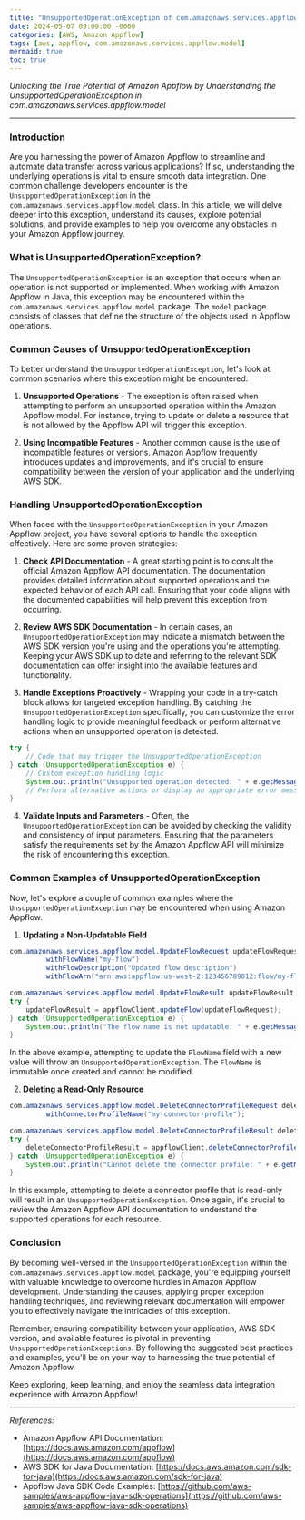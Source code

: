 ```yaml
---
title: "UnsupportedOperationException of com.amazonaws.services.appflow.model in Amazon Appflow"
date: 2024-05-07 09:00:00 -0000
categories: [AWS, Amazon Appflow]
tags: [aws, appflow, com.amazonaws.services.appflow.model]
mermaid: true
toc: true
---
```



*Unlocking the True Potential of Amazon Appflow by Understanding the UnsupportedOperationException in com.amazonaws.services.appflow.model*

---

### Introduction

Are you harnessing the power of Amazon Appflow to streamline and automate data transfer across various applications? If so, understanding the underlying operations is vital to ensure smooth data integration. One common challenge developers encounter is the `UnsupportedOperationException` in the `com.amazonaws.services.appflow.model` class. In this article, we will delve deeper into this exception, understand its causes, explore potential solutions, and provide examples to help you overcome any obstacles in your Amazon Appflow journey.

### What is UnsupportedOperationException?

The `UnsupportedOperationException` is an exception that occurs when an operation is not supported or implemented. When working with Amazon Appflow in Java, this exception may be encountered within the `com.amazonaws.services.appflow.model` package. The `model` package consists of classes that define the structure of the objects used in Appflow operations.

### Common Causes of UnsupportedOperationException

To better understand the `UnsupportedOperationException`, let's look at common scenarios where this exception might be encountered:

1. **Unsupported Operations** - The exception is often raised when attempting to perform an unsupported operation within the Amazon Appflow model. For instance, trying to update or delete a resource that is not allowed by the Appflow API will trigger this exception.

2. **Using Incompatible Features** - Another common cause is the use of incompatible features or versions. Amazon Appflow frequently introduces updates and improvements, and it's crucial to ensure compatibility between the version of your application and the underlying AWS SDK.

### Handling UnsupportedOperationException

When faced with the `UnsupportedOperationException` in your Amazon Appflow project, you have several options to handle the exception effectively. Here are some proven strategies:

1. **Check API Documentation** - A great starting point is to consult the official Amazon Appflow API documentation. The documentation provides detailed information about supported operations and the expected behavior of each API call. Ensuring that your code aligns with the documented capabilities will help prevent this exception from occurring.

2. **Review AWS SDK Documentation** - In certain cases, an `UnsupportedOperationException` may indicate a mismatch between the AWS SDK version you're using and the operations you're attempting. Keeping your AWS SDK up to date and referring to the relevant SDK documentation can offer insight into the available features and functionality.

3. **Handle Exceptions Proactively** - Wrapping your code in a try-catch block allows for targeted exception handling. By catching the `UnsupportedOperationException` specifically, you can customize the error handling logic to provide meaningful feedback or perform alternative actions when an unsupported operation is detected.

```java
try {
    // Code that may trigger the UnsupportedOperationException
} catch (UnsupportedOperationException e) {
    // Custom exception handling logic
    System.out.println("Unsupported operation detected: " + e.getMessage());
    // Perform alternative actions or display an appropriate error message
}
```

4. **Validate Inputs and Parameters** - Often, the `UnsupportedOperationException` can be avoided by checking the validity and consistency of input parameters. Ensuring that the parameters satisfy the requirements set by the Amazon Appflow API will minimize the risk of encountering this exception.

### Common Examples of UnsupportedOperationException

Now, let's explore a couple of common examples where the `UnsupportedOperationException` may be encountered when using Amazon Appflow.

1. **Updating a Non-Updatable Field**

```java
com.amazonaws.services.appflow.model.UpdateFlowRequest updateFlowRequest = new com.amazonaws.services.appflow.model.UpdateFlowRequest()
        .withFlowName("my-flow")
        .withFlowDescription("Updated flow description")
        .withFlowArn("arn:aws:appflow:us-west-2:123456789012:flow/my-flow");

com.amazonaws.services.appflow.model.UpdateFlowResult updateFlowResult;
try {
    updateFlowResult = appflowClient.updateFlow(updateFlowRequest);
} catch (UnsupportedOperationException e) {
    System.out.println("The flow name is not updatable: " + e.getMessage());
}
```

In the above example, attempting to update the `FlowName` field with a new value will throw an `UnsupportedOperationException`. The `FlowName` is immutable once created and cannot be modified.

2. **Deleting a Read-Only Resource**

```java
com.amazonaws.services.appflow.model.DeleteConnectorProfileRequest deleteConnectorProfileRequest = new com.amazonaws.services.appflow.model.DeleteConnectorProfileRequest()
        .withConnectorProfileName("my-connector-profile");

com.amazonaws.services.appflow.model.DeleteConnectorProfileResult deleteConnectorProfileResult;
try {
    deleteConnectorProfileResult = appflowClient.deleteConnectorProfile(deleteConnectorProfileRequest);
} catch (UnsupportedOperationException e) {
    System.out.println("Cannot delete the connector profile: " + e.getMessage());
}
```

In this example, attempting to delete a connector profile that is read-only will result in an `UnsupportedOperationException`. Once again, it's crucial to review the Amazon Appflow API documentation to understand the supported operations for each resource.

### Conclusion

By becoming well-versed in the `UnsupportedOperationException` within the `com.amazonaws.services.appflow.model` package, you're equipping yourself with valuable knowledge to overcome hurdles in Amazon Appflow development. Understanding the causes, applying proper exception handling techniques, and reviewing relevant documentation will empower you to effectively navigate the intricacies of this exception.

Remember, ensuring compatibility between your application, AWS SDK version, and available features is pivotal in preventing `UnsupportedOperationExceptions`. By following the suggested best practices and examples, you'll be on your way to harnessing the true potential of Amazon Appflow.

Keep exploring, keep learning, and enjoy the seamless data integration experience with Amazon Appflow!

---

*References:*

- Amazon Appflow API Documentation: [https://docs.aws.amazon.com/appflow](https://docs.aws.amazon.com/appflow)
- AWS SDK for Java Documentation: [https://docs.aws.amazon.com/sdk-for-java](https://docs.aws.amazon.com/sdk-for-java)
- Appflow Java SDK Code Examples: [https://github.com/aws-samples/aws-appflow-java-sdk-operations](https://github.com/aws-samples/aws-appflow-java-sdk-operations)
